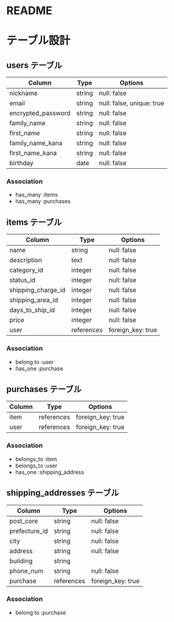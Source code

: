# README

# テーブル設計

## users テーブル

| Column              | Type    | Options     |
| ------------------- | --------| ----------- |
| nickname            | string  | null: false |
| email               | string  | null: false, unique: true|
| encrypted_password  | string  | null: false |
| family_name         | string  | null: false |
| first_name          | string  | null: false |
| family_name_kana    | string  | null: false |
| first_name_kana     | string  | null: false |
| birthday            | date    | null: false |

### Association

- has_many :items
- has_many :purchases


## items テーブル

| Column             | Type       | Options              |
| ------------------ | ---------- | ---------------------|
| name               | string     | null: false          |
| description        | text       | null: false          |
| category_id        | integer    | null: false          |
| status_id          | integer    | null: false          |
| shipping_charge_id | integer    | null: false          |
| shipping_area_id   | integer    | null: false          |
| days_to_ship_id    | integer    | null: false          |
| price              | integer    | null: false          |
| user               | references | foreign_key: true    |

### Association

- belong to :user
- has_one   :purchase


## purchases テーブル

| Column       | Type       | Options            |
| ------------ | ---------- | ------------------ |
| item         | references |  foreign_key: true |
| user         | references |  foreign_key: true |


### Association

- belongs_to :item
- belongs_to :user
- has_one    :shipping_address


## shipping_addresses テーブル

| Column        | Type       | Options           |
| ------------- | ---------- | ------------------|
| post_core     | string     | null: false       |
| prefecture_id | string     | null: false       |
| city          | string     | null: false       |
| address       | string     | null: false       |
| building      | string     |                   |
| phone_num     | string     | null: false       |
| purchase      | references | foreign_key: true |


### Association

- belong to :purchase